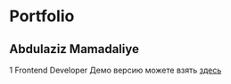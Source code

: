 # Portfolio 
## Abdulaziz Mamadaliye
1 Frontend Developer
Демо версию можете взять [здесь](https://zuw1sj.csb.app/)
